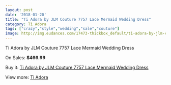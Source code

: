 ```yaml
---
layout: post
date: '2018-01-20'
title: "Ti Adora by JLM Couture 7757 Lace Mermaid Wedding Dress"
category: Ti Adora
tags: ["crazy","style","wedding","sale","couture"]
image: http://img.eudances.com/17473-thickbox_default/ti-adora-by-jlm-couture-7757-lace-mermaid-wedding-dress.jpg
---
```

Ti Adora by JLM Couture 7757 Lace Mermaid Wedding Dress

On Sales: **$466.99**
<a href="https://www.eudances.com/en/ti-adora/5108-ti-adora-by-jlm-couture-7757-lace-mermaid-wedding-dress.html"><amp-img layout="responsive" width="600" height="600" src="//img.eudances.com/17473-thickbox_default/ti-adora-by-jlm-couture-7757-lace-mermaid-wedding-dress.jpg" alt="Ti Adora by JLM Couture 7757 Lace Mermaid Wedding Dress 0" /></a>
<a href="https://www.eudances.com/en/ti-adora/5108-ti-adora-by-jlm-couture-7757-lace-mermaid-wedding-dress.html"><amp-img layout="responsive" width="600" height="600" src="//img.eudances.com/17475-thickbox_default/ti-adora-by-jlm-couture-7757-lace-mermaid-wedding-dress.jpg" alt="Ti Adora by JLM Couture 7757 Lace Mermaid Wedding Dress 1" /></a>
<a href="https://www.eudances.com/en/ti-adora/5108-ti-adora-by-jlm-couture-7757-lace-mermaid-wedding-dress.html"><amp-img layout="responsive" width="600" height="600" src="//img.eudances.com/17474-thickbox_default/ti-adora-by-jlm-couture-7757-lace-mermaid-wedding-dress.jpg" alt="Ti Adora by JLM Couture 7757 Lace Mermaid Wedding Dress 2" /></a>

Buy it: [Ti Adora by JLM Couture 7757 Lace Mermaid Wedding Dress](https://www.eudances.com/en/ti-adora/5108-ti-adora-by-jlm-couture-7757-lace-mermaid-wedding-dress.html "Ti Adora by JLM Couture 7757 Lace Mermaid Wedding Dress")

View more: [Ti Adora](https://www.eudances.com/en/94-ti-adora "Ti Adora")